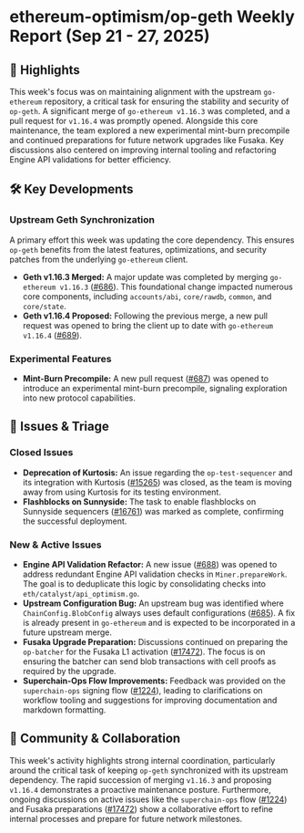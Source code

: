 # ethereum-optimism/op-geth Weekly Report (Sep 21 - 27, 2025)

## 🚀 Highlights
This week's focus was on maintaining alignment with the upstream `go-ethereum` repository, a critical task for ensuring the stability and security of `op-geth`. A significant merge of `go-ethereum v1.16.3` was completed, and a pull request for `v1.16.4` was promptly opened. Alongside this core maintenance, the team explored a new experimental mint-burn precompile and continued preparations for future network upgrades like Fusaka. Key discussions also centered on improving internal tooling and refactoring Engine API validations for better efficiency.

## 🛠️ Key Developments
### Upstream Geth Synchronization
A primary effort this week was updating the core dependency. This ensures `op-geth` benefits from the latest features, optimizations, and security patches from the underlying `go-ethereum` client.
- **Geth v1.16.3 Merged:** A major update was completed by merging `go-ethereum v1.16.3` ([#686](https://github.com/ethereum-optimism/op-geth/pull/686)). This foundational change impacted numerous core components, including `accounts/abi`, `core/rawdb`, `common`, and `core/state`.
- **Geth v1.16.4 Proposed:** Following the previous merge, a new pull request was opened to bring the client up to date with `go-ethereum v1.16.4` ([#689](https://github.com/ethereum-optimism/op-geth/pull/689)).

### Experimental Features
- **Mint-Burn Precompile:** A new pull request ([#687](https://github.com/ethereum-optimism/op-geth/pull/687)) was opened to introduce an experimental mint-burn precompile, signaling exploration into new protocol capabilities.

## 🐛 Issues & Triage
### Closed Issues
- **Deprecation of Kurtosis:** An issue regarding the `op-test-sequencer` and its integration with Kurtosis ([#15265](https://github.com/ethereum-optimism/op-geth/issues/15265)) was closed, as the team is moving away from using Kurtosis for its testing environment.
- **Flashblocks on Sunnyside:** The task to enable flashblocks on Sunnyside sequencers ([#16761](https://github.com/ethereum-optimism/op-geth/issues/16761)) was marked as complete, confirming the successful deployment.

### New & Active Issues
- **Engine API Validation Refactor:** A new issue ([#688](https://github.com/ethereum-optimism/op-geth/issues/688)) was opened to address redundant Engine API validation checks in `Miner.prepareWork`. The goal is to deduplicate this logic by consolidating checks into `eth/catalyst/api_optimism.go`.
- **Upstream Configuration Bug:** An upstream bug was identified where `ChainConfig.BlobConfig` always uses default configurations ([#685](https://github.com/ethereum-optimism/op-geth/issues/685)). A fix is already present in `go-ethereum` and is expected to be incorporated in a future upstream merge.
- **Fusaka Upgrade Preparation:** Discussions continued on preparing the `op-batcher` for the Fusaka L1 activation ([#17472](https://github.com/ethereum-optimism/op-geth/issues/17472)). The focus is on ensuring the batcher can send blob transactions with cell proofs as required by the upgrade.
- **Superchain-Ops Flow Improvements:** Feedback was provided on the `superchain-ops` signing flow ([#1224](https://github.com/ethereum-optimism/op-geth/issues/1224)), leading to clarifications on workflow tooling and suggestions for improving documentation and markdown formatting.

## 💬 Community & Collaboration
This week's activity highlights strong internal coordination, particularly around the critical task of keeping `op-geth` synchronized with its upstream dependency. The rapid succession of merging `v1.16.3` and proposing `v1.16.4` demonstrates a proactive maintenance posture. Furthermore, ongoing discussions on active issues like the `superchain-ops` flow ([#1224](https://github.com/ethereum-optimism/op-geth/issues/1224)) and Fusaka preparations ([#17472](https://github.com/ethereum-optimism/op-geth/issues/17472)) show a collaborative effort to refine internal processes and prepare for future network milestones.